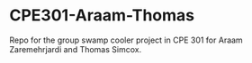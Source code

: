 # CPE301-Araam-Thomas
Repo for the group swamp cooler project in CPE 301 for Araam Zaremehrjardi and Thomas Simcox.
